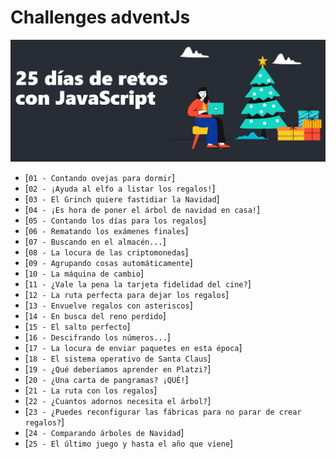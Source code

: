 # Challenges adventJs 

<div align="center">
<img src="./adventJS-logo.png"/>
</div>



- [`01 - Contando ovejas para dormir`]
- [`02 - ¡Ayuda al elfo a listar los regalos!`]
- [`03 - El Grinch quiere fastidiar la Navidad`]
- [`04 - ¡Es hora de poner el árbol de navidad en casa!`]
- [`05 - Contando los días para los regalos`]
- [`06 - Rematando los exámenes finales`]
- [`07 - Buscando en el almacén...`]
- [`08 - La locura de las criptomonedas`]
- [`09 - Agrupando cosas automáticamente`]
- [`10 - La máquina de cambio`]
- [`11 - ¿Vale la pena la tarjeta fidelidad del cine?`]
- [`12 - La ruta perfecta para dejar los regalos`]
- [`13 - Envuelve regalos con asteriscos`]
- [`14 - En busca del reno perdido`]
- [`15 - El salto perfecto`]
- [`16 - Descifrando los números...`]
- [`17 - La locura de enviar paquetes en esta época`]
- [`18 - El sistema operativo de Santa Claus`]
- [`19 - ¿Qué deberíamos aprender en Platzi?`]
- [`20 - ¿Una carta de pangramas? ¡QUÉ!`]
- [`21 - La ruta con los regalos`]
- [`22 - ¿Cuantos adornos necesita el árbol?`]
- [`23 - ¿Puedes reconfigurar las fábricas para no parar de crear regalos?`]
- [`24 - Comparando árboles de Navidad`]
- [`25 - El último juego y hasta el año que viene`]

